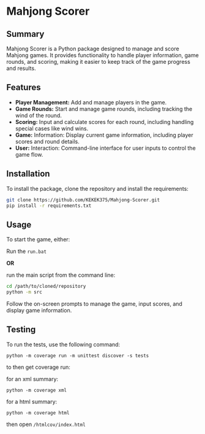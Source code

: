 Mahjong Scorer
==============

Summary
-------
Mahjong Scorer is a Python package designed to manage and score Mahjong games.
It provides functionality to handle player information, game rounds, and scoring, 
making it easier to keep track of the game progress and results.

Features
--------
- **Player Management:** Add and manage players in the game.
- **Game Rounds:** Start and manage game rounds, including tracking the wind of the round.
- **Scoring:** Input and calculate scores for each round, including handling special cases like wind wins.
- **Game:** Information: Display current game information, including player scores and round details.
- **User:** Interaction: Command-line interface for user inputs to control the game flow.

Installation
------------
To install the package, clone the repository and install the requirements:

```bash
git clone https://github.com/KEKEK375/Mahjong-Scorer.git
pip install -r requirements.txt
```

Usage
-----
To start the game, either:

Run the ``run.bat``

**OR**

run the main script from the command line:

```bash
cd /path/to/cloned/repository
python -m src
```

Follow the on-screen prompts to manage the game, input scores, and display game information.

Testing
-------
To run the tests, use the following command:

``python -m coverage run -m unittest discover -s tests``

to then get coverage run:

for an xml summary:

``python -m coverage xml``

for a html summary:

``python -m coverage html``

then open ``/htmlcov/index.html``
